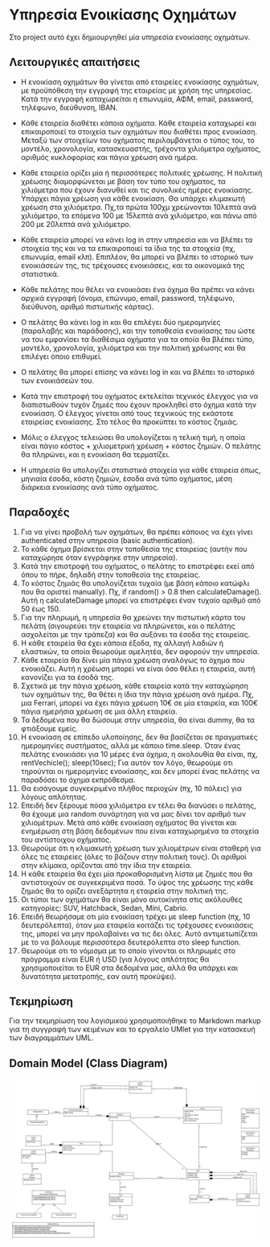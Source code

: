 # Υπηρεσία Ενοικίασης Οχημάτων

Στο project αυτό έχει δημιουργηθεί μία υπηρεσία ενοικίασης οχημάτων.

## Λειτουργικές απαιτήσεις

- Η ενοικίαση οχημάτων θα γίνεται από εταιρείες ενοικίασης οχημάτων, με προϋπόθεση την εγγραφή της εταιρείας με χρήση της υπηρεσίας. Κατά την εγγραφή καταχωρείται η επωνυμία, ΑΦΜ, email, password, τηλέφωνο, διεύθυνση, IBAN.

- Κάθε εταιρεία διαθέτει κάποια οχήματα. Κάθε εταιρεία καταχωρεί και επικαιροποιεί τα στοιχεία των οχημάτων που διαθέτει προς ενοικίαση. Μεταξύ των στοιχείων του οχήματος περιλαμβάνεται ο τύπος του, το μοντέλο, χρονολογία,  κατασκευαστής, τρέχοντα χιλιόμετρα οχήματος, αριθμός κυκλοφορίας και πάγια χρέωση ανά ημέρα.

- Κάθε εταιρεία ορίζει μία ή περισσότερες πολιτικές χρέωσης. Η πολιτική χρέωσης διαμορφώνεται με βάση τον τύπο του οχήματος, τα χιλιόμετρα που έχουν διανυθεί και τις συνολικές ημέρες ενοικίασης. Υπάρχει πάγια χρέωση για κάθε ενοικίαση. Θα υπάρχει κλιμακωτή χρέωση στα χιλιόμετρα. Πχ,τα πρώτα 100χμ χρεώνονται 10λεπτά ανά χιλιόμετρο, τα επόμενα 100 με 15λεπτά ανά χιλιόμετρο, και πάνω από 200 με 20λεπτά ανά χιλιόμετρο.

- Κάθε εταιρεία μπορεί να κάνει log in στην υπηρεσία και να βλέπει τα στοιχεία της και να τα επικαιροποιεί τα ίδια της τα στοιχεία (πχ, επωνυμία, email κλπ). Επιπλέον, θα μπορεί να βλέπει το ιστορικό των ενοικιάσεών της, τις τρέχουσες ενοικιάσεις, και τα οικονομικά της στατιστικά.

- Κάθε πελάτης που θέλει να ενοικιάσει ένα όχημα θα πρέπει να κάνει αρχικά εγγραφή (όνομα, επώνυμο, email, password, τηλέφωνο, διεύθυνση, αριθμό πιστωτικής κάρτας).

- Ο πελάτης θα κάνει log in και θα επιλέγει δύο ημερομηνίες (παραλαβής και παράδοσης), και την τοποθεσία ενοικίασης του ώστε να του εμφανίσει τα διαθέσιμα οχήματα για τα οποία θα βλέπει τύπο, μοντέλο, χρονολογία, χιλιόμετρα και την πολιτική χρέωσης και θα επιλέγει όποιο επιθυμεί. 

- Ο πελάτης θα μπορεί επίσης να κάνει log in και να βλέπει το ιστορικό των ενοικιάσεών του.

- Κατά την επιστροφή του οχήματος εκτελείται τεχνικός έλεγχος για να διαπιστωθούν τυχόν ζημιές που έχουν προκληθεί στο όχημα κατά την ενοικίαση. Ο έλεγχος γίνεται από τους τεχνικούς της εκάστοτε εταιρείας ενοικίασης. Στο τέλος θα προκύπτει το κόστος ζημιάς.

- Μόλις ο έλεγχος τελειώσει θα υπολογίζεται η τελική τιμή, η οποία είναι πάγιο κόστος + χιλιομετρική χρέωση + κόστος ζημιών. Ο πελάτης θα πληρώνει, και η ενοικίαση θα τερματίζει.

- Η υπηρεσία θα υπολογίζει στατιστικά στοιχεία για κάθε εταιρεία όπως, μηνιαία έσοδα, κόστη ζημιών, έσοδα ανά τύπο οχήματος, μέση διάρκεια ενοικίασης ανά τύπο οχήματος.


## Παραδοχές

1.	Για να γίνει προβολή των οχημάτων, θα πρέπει κάποιος να έχει γίνει authenticated στην υπηρεσία (basic authentication).
2.	Το κάθε όχημα βρίσκεται στην τοποθεσία της εταιρείας (αυτήν που καταχώρησε όταν εγγράφηκε στην υπηρεσία).
3.	Κατά την επιστροφή του οχήματος, ο πελάτης το επιστρέφει εκεί από όπου το πήρε, δηλαδή στην τοποθεσία της εταιρείας.
4.	Το κόστος ζημιάς θα υπολογίζεται τυχαία (με βάση κάποιο κατώφλι που θα οριστεί manually). Πχ, if random() > 0.8 then calculateDamage(). Αυτή η calculateDamage μπορεί να επιστρέφει έναν τυχαίο αριθμό από 50 έως 150.
5.	Για την πληρωμή, η υπηρεσία θα χρεώνει την πιστωτική κάρτα του πελάτη (σιγουρεύει την εταιρεία να πληρώνεται, και ο πελάτης ασχολείται με την τράπεζα) και θα αυξάνει τα έσοδα της εταιρείας.
6.	Η κάθε εταιρεία θα έχει κάποια έξοδα, πχ αλλαγή λαδιών ή ελαστικών, τα οποία θεωρούμε αμελητέα, δεν αφορούν την υπηρεσία.
7.	Κάθε εταιρεία θα δίνει μία πάγια χρέωση αναλόγως το όχημα που ενοικιάζει. Αυτή η χρέωση μπορεί να είναι όσο θέλει η εταιρεία, αυτή κανονίζει για τα έσοδά της.
8.	Σχετικά με την πάγια χρέωση, κάθε εταιρεία κατά την καταχώρηση των οχημάτων της, θα θέτει η ίδια την πάγια χρέωση ανά ημέρα. Πχ, μια Ferrari, μπορεί να έχει πάγια χρέωση 10€ σε μία εταιρεία, και 100€ πάγια ημερήσια χρέωση σε μια άλλη εταιρεία.
9.	Τα δεδομένα που θα δώσουμε στην υπηρεσία, θα είναι dummy, θα τα φτιάξουμε εμείς.
10.	Η ενοικίαση σε επίπεδο υλοποίησης, δεν θα βασίζεται σε πραγματικές ημερομηνίες συστήματος, αλλά με κάποιο time.sleep. Όταν ένας πελάτης ενοικιάσει για 10 μέρες ένα όχημα, η ακολουθία θα είναι, πχ, rentVechicle(); sleep(10sec); Για αυτόν τον λόγο, θεωρούμε οτι τηρούνται οι ημερομηνίες ενοικίασης, και δεν μπορεί ένας πελάτης να παραδόσει το όχημα εκπρόθεσμα.
11.	Θα εισάγουμε συγκεκριμένο πλήθος περιοχών (πχ, 10 πόλεις) για λόγους απλότητας.
12.	Επειδή δεν ξέρουμε πόσα χιλιόμετρα εν τέλει θα διανύσει ο πελάτης, θα έχουμε μια random συνάρτηση για να μας δίνει τον αριθμό των χιλιομέτρων. Μετά από κάθε ενοικίαση οχήματος θα γίνεται και ενημέρωση στη βάση δεδομένων που είναι καταχωρημένα τα στοιχεία του αντίστοιχου οχήματος.
13.	Θεωρούμε ότι η κλιμακωτή χρέωση των χιλιομέτρων είναι σταθερή για όλες τις εταιρείες (όλες το βάζουν στην πολιτική τους). Οι αριθμοί στην κλίμακα, ορίζονται από την ίδια την εταιρεία.
14. Η κάθε εταιρεία θα έχει μία προκαθορισμένη λίστα με ζημιές που θα αντιστοιχούν σε συγκεκριμένα ποσά. Το ύψος της χρέωσης της κάθε ζημιάς θα το ορίζει ανεξάρτητα η εταιρεία στην πολιτική της. 
15. Οι τύποι των οχημάτων θα είναι μόνο αυτοκίνητα στις ακόλουθες κατηγορίες: SUV, Hatchback, Sedan, Mini, Cabrio.
16. Επειδή θεωρήσαμε οτι μία ενοικίαση τρέχει με sleep function (πχ, 10 δευτερόλεπτα), όταν μια εταιρεία κοιτάζει τις τρέχουσες ενοικιάσεις της, μπορεί να μην προλαβαίνει να τις δει όλες. Αυτό αντιμετωπίζεται με το να βάλουμε περισσότερα δευτερόλεπτα στο sleep function.
17. Θεωρούμε οτι το νόμισμα με το οποίο γίνονται οι πληρωμές στο πρόγραμμα είναι EUR ή USD (για λόγους απλότητας θα χρησιμοποιείται το EUR στα δεδομένα μας, αλλά θα υπάρχει και δυνατότητα μετατροπής, εαν αυτή προκύψει).

## Τεκμηρίωση

Για την τεκμηρίωση του λογισμικού χρησιμοποιήθηκε το Markdown markup για τη συγγραφή των κειμένων και το εργαλείο UMlet για την κατασκευή των διαγραμμάτων UML.

## Domain Model (Class Diagram)

![Domain model](domain_model.jpg)
